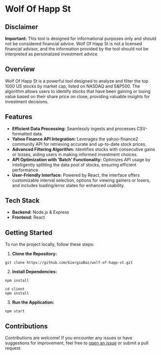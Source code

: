 # Wolf Of Happ St
## Disclaimer 
**Important:** This tool is designed for informational purposes only and should not be considered financial advice. Wolf Of Happ St is not a licensed financial advisor, and the information provided by the tool should not be interpreted as personalized investment advice.

## Overview 
Wolf Of Happ St is a powerful tool designed to analyze and filter the top 1000 US stocks by market cap, listed on NASDAQ and S&P500. The algorithm allows users to identify stocks that have been gaining or losing value based on their share price on close, providing valuable insights for investment decisions.

## Features 
- **Efficient Data Processing:** Seamlessly ingests and processes CSV-formatted data.
- **Yahoo Finance API Integration:** Leverages the yahoo-finance2 community API for retrieving accurate and up-to-date stock prices. 
- **Advanced Filtering Algorithm:** Identifies stocks with consecutive gains or losses, aiding users in making informed investment choices.
- **API Optimization with 'Batch' Functionality:** Optimizes API usage by intelligently splitting the data pool of stocks, ensuring efficient performance. 
- **User-Friendly Interface:** Powered by React, the interface offers customizable interval selection, options for viewing gainers or losers, and includes loading/error states for enhanced usability. 

## Tech Stack 
- **Backend:** Node.js & Express
- **Frontend:** React 

## Getting Started 
To run the project locally, follow these steps: 
1.	**Clone the Repository:** 
```
git clone https://github.com/GiorgioBaz/wolf-of-happ-st.git
``` 
2. **Install Dependencies:**
 ```
npm install
```
```
cd client
npm install  
 ``` 
3. **Run the Application:** 
```
npm start
``` 
## Contributions 
Contributions are welcome! If you encounter any issues or have suggestions for improvement, feel free to [open an issue](https://github.com/GiorgioBaz/wolf-of-happ-st/issues) or submit a pull request. 
